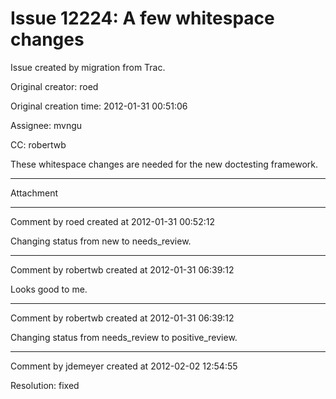 # Issue 12224: A few whitespace changes

Issue created by migration from Trac.

Original creator: roed

Original creation time: 2012-01-31 00:51:06

Assignee: mvngu

CC:  robertwb

These whitespace changes are needed for the new doctesting framework.


---

Attachment


---

Comment by roed created at 2012-01-31 00:52:12

Changing status from new to needs_review.


---

Comment by robertwb created at 2012-01-31 06:39:12

Looks good to me.


---

Comment by robertwb created at 2012-01-31 06:39:12

Changing status from needs_review to positive_review.


---

Comment by jdemeyer created at 2012-02-02 12:54:55

Resolution: fixed
